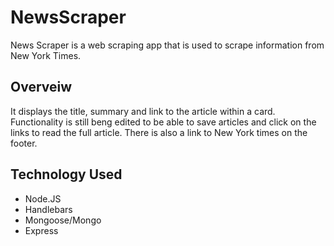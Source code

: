 # NewsScraper
News Scraper is a web scraping app that is used to scrape information from New York Times. 
## Overveiw
It displays the title, summary and link to the article within a card. Functionality is still beng edited to be able to save articles and click on the links to read the full article. There is also a link to New York times on the footer.
## Technology Used
* Node.JS
* Handlebars
* Mongoose/Mongo
* Express
